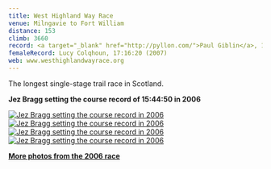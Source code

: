 ```yaml
---
title: West Highland Way Race
venue: Milngavie to Fort William
distance: 153
climb: 3660
record: <a target="_blank" href="http://pyllon.com/">Paul Giblin</a>, 14:20:11 (2014)
femaleRecord: Lucy Colqhoun, 17:16:20 (2007)
web: www.westhighlandwayrace.org
---
```

The longest single-stage trail race in Scotland.

**Jez Bragg setting the course record of 15:44:50 in 2006**

[![](http://chris-upson.com/2006/whw/Jez1_tn.jpg "Jez Bragg setting the course record in 2006")](http://chris-upson.com/2006/whw/Jez1.jpg) [![](http://chris-upson.com/2006/whw/Jez3_tn.jpg "Jez Bragg setting the course record in 2006")](http://chris-upson.com/2006/whw/Jez3.jpg) [![](http://chris-upson.com/2006/whw/Jez4_tn.jpg "Jez Bragg setting the course record in 2006")](http://chris-upson.com/2006/whw/Jez4.jpg) [![](http://chris-upson.com/2006/whw/Jez5_tn.jpg "Jez Bragg setting the course record in 2006")](http://chris-upson.com/2006/whw/Jez5.jpg)

[**More photos from the 2006 race**](http://chris-upson.com/gallery/WHW2006/)